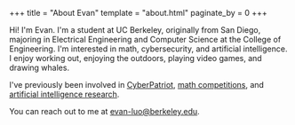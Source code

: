 +++
title = "About Evan"
template = "about.html"
paginate_by = 0
+++

Hi! I'm Evan. I'm a student at UC Berkeley, originally from San Diego, majoring in Electrical Engineering and Computer Science at the College of Engineering. I'm interested in math, cybersecurity, and artificial intelligence. I enjoy working out, enjoying the outdoors, playing video games, and drawing whales.

I've previously been involved in [CyberPatriot](../memento-two), [math competitions](../memento-one), and [artificial intelligence research](https://dr4nx.github.io/clip-search/index.html).

You can reach out to me at [evan-luo@berkeley.edu](mailto:evan-luo@berkeley.edu).